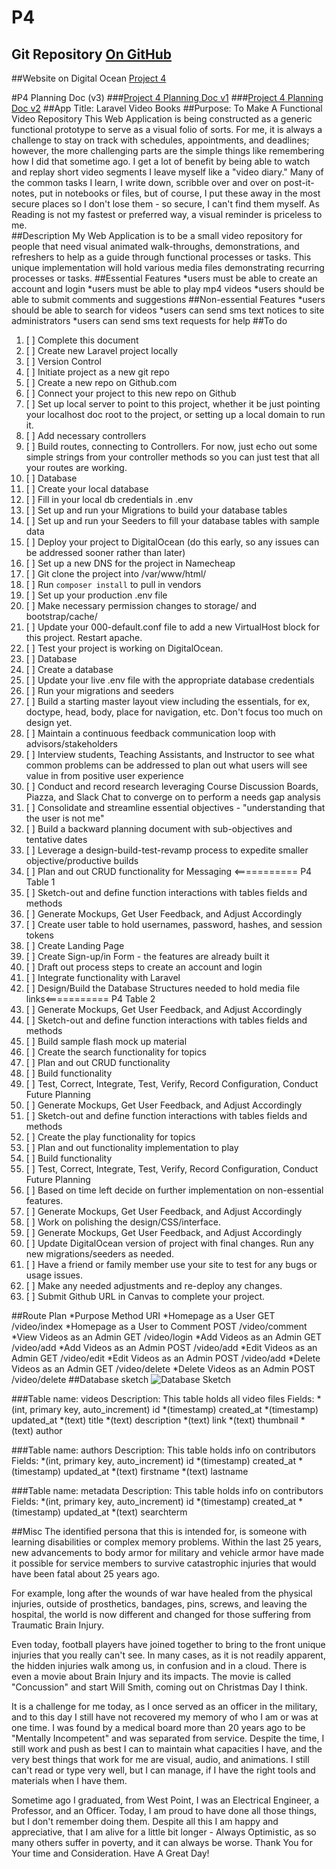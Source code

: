 # P4 
## Git Repository [On GitHub](http://github.com/jpedroza/laravelvideobooks.aacax.net.git)
##Website on Digital Ocean [Project 4](http://laravelvideobooks.aacax.net)

#P4 Planning Doc (v3)
###[Project 4 Planning Doc v1](http://laravelvideobooks.aacax.net/pd1.doc)
###[Project 4 Planning Doc v2](http://laravelvideobooks.aacax.net/pd2.doc)
##App Title: Laravel Video Books 
##Purpose: To Make A Functional Video Repository
This Web Application is being constructed as a generic functional prototype to serve as a visual folio of sorts. 
For me, it is always a challenge to stay on track with schedules, appointments, and deadlines; 
however, the more challenging parts are the simple things like remembering how I did that sometime ago. 
I get a lot of benefit by being able to watch and replay short video segments I leave myself like a "video diary." 
Many of the common tasks I learn, I write down, scribble over and over on post-it-notes, put in notebooks or files, 
but of course, I put these away in the most secure places so I don't lose them - so secure, I can't find them myself. 
As Reading is not my fastest or preferred way, a visual reminder is priceless to me.     
##Description
My Web Application is to be a small video repository for people that need visual animated walk-throughs, demonstrations, and refreshers to help as a guide through functional processes or tasks. 
This unique implementation will hold various media files demonstrating recurring processes or tasks.
##Essential Features
*users must be able to create an account and login
*users must be able to play mp4 videos
*users should be able to submit comments and suggestions
##Non-essential Features
*users should be able to search for videos
*users can send sms text notices to site administrators
*users can send sms text requests for help
##To do
1. [ ] Complete this document 
2. [ ] Create new Laravel project locally
3. [ ] Version Control
4. [ ] Initiate project as a new git repo
5. [ ] Create a new repo on Github.com
6. [ ] Connect your project to this new repo on Github
7. [ ] Set up local server to point to this project, whether it be just pointing your localhost doc root to the project, or setting up a local domain to run it.
8. [ ] Add necessary controllers
9. [ ] Build routes, connecting to Controllers. For now, just echo out some simple strings from your controller methods so you can just test that all your routes are working.
10. [ ] Database
11. [ ] Create your local database
12. [ ] Fill in your local db credentials in .env
13. [ ] Set up and run your Migrations to build your database tables
14. [ ] Set up and run your Seeders to fill your database tables with sample data
15. [ ] Deploy your project to DigitalOcean (do this early, so any issues can be addressed sooner rather than later)
16. [ ] Set up a new DNS for the project in Namecheap
17. [ ] Git clone the project into /var/www/html/
18. [ ] Run `composer install` to pull in vendors
19. [ ] Set up your production .env file
20. [ ] Make necessary permission changes to storage/ and bootstrap/cache/
21. [ ] Update your 000-default.conf file to add a new VirtualHost block for this project. Restart apache.
22. [ ] Test your project is working on DigitalOcean.
23. [ ] Database
24. [ ] Create a database
25. [ ] Update your live .env file with the appropriate database credentials
26. [ ] Run your migrations and seeders
27. [ ] Build a starting master layout view including the essentials, for ex, doctype, head, body, place for navigation, etc. Don't focus too much on design yet.
28. [ ] Maintain a continuous feedback communication loop with advisors/stakeholders
29. [ ] Interview students, Teaching Assistants, and Instructor to see what common problems can be addressed to plan out what users will see value in from positive user experience
30. [ ] Conduct and record research leveraging Course Discussion Boards, Piazza, and Slack Chat to converge on to perform a needs gap analysis
31. [ ] Consolidate and streamline essential objectives - "understanding that the user is not me"
32. [ ] Build a backward planning document with sub-objectives and tentative dates 
33. [ ] Leverage a design-build-test-revamp process to expedite smaller objective/productive builds
34. [ ] Plan and out CRUD functionality for Messaging <=========== P4 Table 1
35. [ ] Sketch-out and define function interactions with tables fields and methods
36. [ ] Generate Mockups, Get User Feedback, and Adjust Accordingly
37. [ ] Create user table to hold usernames, password, hashes, and session tokens
38. [ ] Create Landing Page
39. [ ] Create Sign-up/in Form - the features are already built it
40. [ ] Draft out process steps to create an account and login
41. [ ] Integrate functionality with Laravel
42. [ ] Design/Build the Database Structures needed to hold media file links<=========== P4 Table 2
43. [ ] Generate Mockups, Get User Feedback, and Adjust Accordingly
44. [ ] Sketch-out and define function interactions with tables fields and methods
45. [ ] Build sample flash mock up material
46. [ ] Create the search functionality for topics
47. [ ] Plan and out CRUD functionality
48. [ ] Build functionality
49. [ ] Test, Correct, Integrate, Test, Verify, Record Configuration, Conduct Future Planning
50. [ ] Generate Mockups, Get User Feedback, and Adjust Accordingly
51. [ ] Sketch-out and define function interactions with tables fields and methods
52. [ ] Create the play functionality for topics
53. [ ] Plan and out functionality implementation to play
54. [ ] Build functionality
55. [ ] Test, Correct, Integrate, Test, Verify, Record Configuration, Conduct Future Planning
56. [ ] Based on time left decide on further implementation on non-essential features. 
57. [ ] Generate Mockups, Get User Feedback, and Adjust Accordingly
58. [ ] Work on polishing the design/CSS/interface. 
59. [ ] Generate Mockups, Get User Feedback, and Adjust Accordingly
60. [ ] Update DigitalOcean version of project with final changes. Run any new migrations/seeders as needed.
61. [ ] Have a friend or family member use your site to test for any bugs or usage issues.
62. [ ] Make any needed adjustments and re-deploy any changes.
63. [ ] Submit Github URL in Canvas to complete your project.

##Route Plan
*Purpose	Method	URI
*Homepage as a User	GET	/video/index
*Homepage as a User to Comment	POST	/video/comment
*View Videos as an Admin	GET	/video/login
*Add Videos as an Admin	GET	/video/add
*Add Videos as an Admin	POST	/video/add
*Edit Videos as an Admin	GET	/video/edit
*Edit Videos as an Admin	POST	/video/add
*Delete Videos as an Admin	GET	/video/delete
*Delete Videos as an Admin	POST	/video/delete
##Database sketch
![Database Sketch](database-sketch.png)

###Table name: videos
Description: This table holds all video files 
Fields:
*(int, primary key, auto_increment) id
*(timestamp) created_at
*(timestamp) updated_at 
*(text) title
*(text) description
*(text) link
*(text) thumbnail
*(text) author

###Table name: authors
Description: This table holds info on contributors
Fields:
*(int, primary key, auto_increment) id
*(timestamp) created_at
*(timestamp) updated_at 
*(text) firstname
*(text) lastname

###Table name: metadata
Description: This table holds info on contributors
Fields:
*(int, primary key, auto_increment) id
*(timestamp) created_at
*(timestamp) updated_at 
*(text) searchterm

##Misc
The identified persona that this is intended for, is someone with learning disabilities or complex memory problems. Within the last 25 years, new advancements to body armor for military and vehicle armor have made it possible for service members to survive catastrophic injuries that would have been fatal about 25 years ago.

For example, long after the wounds of war have healed from the physical injuries, outside of prosthetics, bandages, pins, screws, and leaving the hospital, the world is now different and changed for those suffering from Traumatic Brain Injury.

Even today, football players have joined together to bring to the front unique injuries that you really can't see. In many cases, as it is not readily apparent, the hidden injuries walk among us, in confusion and in a cloud. There is even a movie about Brain Injury and its impacts. The movie is called "Concussion" and start Will Smith, coming out on Christmas Day I think. 

It is a challenge for me today, as I once served as an officer in the military, and to this day I still have not recovered my memory of who I am or was at one time. I was found by a medical board more than 20 years ago to be "Mentally Incompetent" and was separated from service. Despite the time, I still work and push as best I can to maintain what capacities I have, and the very best things that work for me are visual, audio, and animations. I still can't read or type very well, but I can manage, if I have the right tools and materials when I have them.

Sometime ago I graduated, from West Point, I was an Electrical Engineer, a Professor, and an Officer. Today, I am proud to have done all those things, but I don't remember doing them. Despite all this I am happy and appreciative, that I am alive for a little bit longer - Always Optimistic, as so many others suffer in poverty, and it can always be worse. Thank You for Your time and Consideration. Have A Great Day! 

